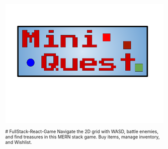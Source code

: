 <p align="center">
  <a href="https://frontend-full-stack-react-game.vercel.app/">
    <img src="https://raw.githubusercontent.com/MansoorAZafar/FullStack-React-Game/main/Frontend/public/Logo.png" 
      alt="Gameplay Screenshot" width="600"/>
  </a>
</p>
# FullStack-React-Game
Navigate the 2D grid with WASD, battle enemies, and find treasures in this MERN stack game. Buy items, manage inventory, and Wishlist.
